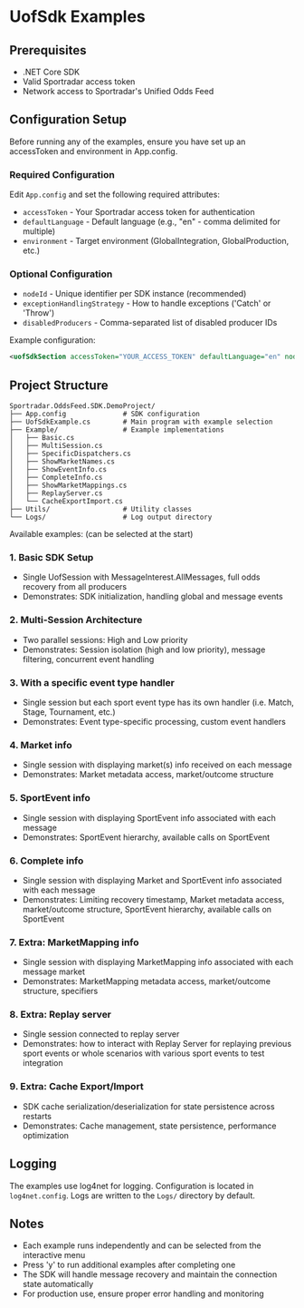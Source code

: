 # UofSdk Examples

## Prerequisites

- .NET Core SDK
- Valid Sportradar access token
- Network access to Sportradar's Unified Odds Feed

## Configuration Setup

Before running any of the examples, ensure you have set up an accessToken and environment in App.config.

### Required Configuration
Edit `App.config` and set the following required attributes:
- `accessToken` - Your Sportradar access token for authentication
- `defaultLanguage` - Default language (e.g., "en" - comma delimited for multiple)
- `environment` - Target environment (GlobalIntegration, GlobalProduction, etc.)

### Optional Configuration
- `nodeId` - Unique identifier per SDK instance (recommended)
- `exceptionHandlingStrategy` - How to handle exceptions ('Catch' or 'Throw')
- `disabledProducers` - Comma-separated list of disabled producer IDs

Example configuration:
```xml
<uofSdkSection accessToken="YOUR_ACCESS_TOKEN" defaultLanguage="en" nodeId="1" environment="GlobalIntegration" />
```

## Project Structure

```
Sportradar.OddsFeed.SDK.DemoProject/
├── App.config              # SDK configuration
├── UofSdkExample.cs        # Main program with example selection
├── Example/                # Example implementations
│   ├── Basic.cs
│   ├── MultiSession.cs
│   ├── SpecificDispatchers.cs
│   ├── ShowMarketNames.cs
│   ├── ShowEventInfo.cs
│   ├── CompleteInfo.cs
│   ├── ShowMarketMappings.cs
│   ├── ReplayServer.cs
│   └── CacheExportImport.cs
├── Utils/                  # Utility classes
└── Logs/                   # Log output directory
```

Available examples: (can be selected at the start)
### 1. Basic SDK Setup
* Single UofSession with MessageInterest.AllMessages, full odds recovery from all producers
* Demonstrates: SDK initialization, handling global and message events

### 2. Multi-Session Architecture
* Two parallel sessions: High and Low priority
* Demonstrates: Session isolation (high and low priority), message filtering, concurrent event handling

### 3. With a specific event type handler
* Single session but each sport event type has its own handler (i.e. Match, Stage, Tournament, etc.)
* Demonstrates: Event type-specific processing, custom event handlers

### 4. Market info
* Single session with displaying market(s) info received on each message
* Demonstrates: Market metadata access, market/outcome structure

### 5. SportEvent info
* Single session with displaying SportEvent info associated with each message
* Demonstrates: SportEvent hierarchy, available calls on SportEvent

### 6. Complete info
* Single session with displaying Market and SportEvent info associated with each message
* Demonstrates: Limiting recovery timestamp, Market metadata access, market/outcome structure, SportEvent hierarchy, available calls on SportEvent

### 7. Extra: MarketMapping info
* Single session with displaying MarketMapping info associated with each message market
* Demonstrates: MarketMapping metadata access, market/outcome structure, specifiers

### 8. Extra: Replay server
* Single session connected to replay server
* Demonstrates: how to interact with Replay Server for replaying previous sport events or whole scenarios with various sport events to test integration

### 9. Extra: Cache Export/Import
* SDK cache serialization/deserialization for state persistence across restarts
* Demonstrates: Cache management, state persistence, performance optimization

## Logging

The examples use log4net for logging. Configuration is located in `log4net.config`. Logs are written to the `Logs/` directory by default.

## Notes

- Each example runs independently and can be selected from the interactive menu
- Press 'y' to run additional examples after completing one
- The SDK will handle message recovery and maintain the connection state automatically
- For production use, ensure proper error handling and monitoring
